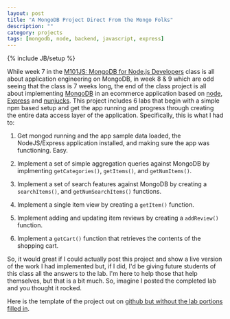 ```yaml
---
layout: post
title: "A MongoDB Project Direct From the Mongo Folks"
description: ""
category: projects
tags: [mongodb, node, backend, javascript, express]
---
```

{% include JB/setup %}

While week 7 in the [M101JS: MongoDB for Node.js Developers](https://university.mongodb.com/courses/M101JS/about) class is all about application engineering on MongoDB, in week 8 &amp; 9 which are odd seeing that the class is 7 weeks long, the end of the class project is all about implementing [MongoDB](https://www.mongodb.com/) in an ecommerce application based on [node](https://nodejs.org/en/), [Express](http://expressjs.com/) and [nunjucks](https://mozilla.github.io/nunjucks/). This project includes 6 labs that begin with a simple npm based setup and get the app running and progress through creating the entire data access layer of the application. Specifically, this is what I had to:

1. Get mongod running and the app sample data loaded, the NodeJS/Express application installed, and making sure the app was functioning. Easy.

2. Implement a set of simple aggregation queries against MongoDB by implmenting `getCategories()`, `getItems()`, and `getNumItems()`.

3. Implement a set of search features against MongoDB by creating a `searchItems()`, and `getNumSearchItems()` functions.

4. Implement a single item view by creating a `getItem()` function.

5. Implement adding and updating item reviews by creating a `addReview()` function.

6. Implement a `getCart()` function that retrieves the contents of the shopping cart.

So, it would great if I could actually post this project and show a live version of the work I had implemented but, if I did, I'd be giving future students of this class all the answers to the lab. I'm here to help those that help themselves, but that is a bit much. So, imagine I posted the completed lab and you thought it rocked.

Here is the template of the project out on [github but without the lab portions filled in](https://github.com/ricmclaughlin/mongomart).

